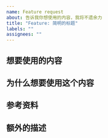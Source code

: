 ```yaml
---
name: Feature request
about: 告诉我你想使用的内容，我将不遗余力
title: "Feature: 简明的标题"
labels: ""
assignees: ""
---
```


## 想要使用的内容

<!-- 简述你想要使用的内容主题。 -->

## 为什么想要使用这个内容

<!-- 不负青春，想清楚这一点会让你避免盲目使用，浪费时间精力。 -->

## 参考资料

<!-- 如果可以的话，请给我点参考资料，这将帮助我更快的提供该内容。 -->

## 额外的描述

<!-- 其他任何有关的描述，尽量详细。 -->
